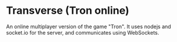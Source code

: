 Transverse (Tron online)
===============

An online multiplayer version of the game "Tron". It uses nodejs and socket.io for the server, and communicates using WebSockets.